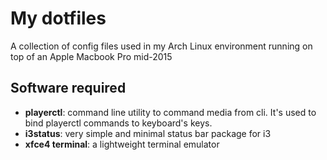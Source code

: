 # My dotfiles
A collection of config files used in my Arch Linux environment running on top of an Apple Macbook Pro mid-2015

## Software required
* **playerctl**: command line utility to command media from cli. It's used to bind playerctl commands to keyboard's keys.
* **i3status**: very simple and minimal status bar package for i3
* **xfce4 terminal**: a lightweight terminal emulator